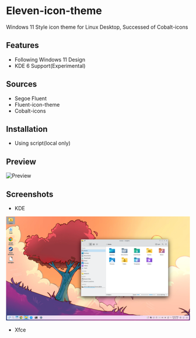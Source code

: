 # Eleven-icon-theme

Windows 11 Style icon theme for Linux Desktop, Successed of Cobalt-icons

## Features

* Following Windows 11 Design
* KDE 6 Support(Experimental)

## Sources

* Segoe Fluent
* Fluent-icon-theme
* Cobalt-icons

## Installation

* Using script(local only)

## Preview

![Preview](images/preview.png)

## Screenshots

* KDE

![kde_screenshot](images/screenshot_kde.png)

* Xfce
